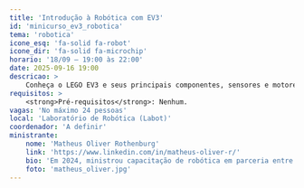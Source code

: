 ```yaml
---
title: 'Introdução à Robótica com EV3'
id: 'minicurso_ev3_robotica'
tema: 'robotica'
icone_esq: 'fa-solid fa-robot'
icone_dir: 'fa-solid fa-microchip'
horario: '18/09 – 19:00 às 22:00'
date: 2025-09-16 19:00
descricao: >
    Conheça o LEGO EV3 e seus principais componentes, sensores e motores. Explore a interface do EV3 Classroom e aprenda conceitos básicos de robótica em um ambiente prático e colaborativo.
requisitos: >
    <strong>Pré-requisitos</strong>: Nenhum.
vagas: 'No máximo 24 pessoas'
local: 'Laboratório de Robótica (Labot)'
coordenador: 'A definir'
ministrante:
    nome: 'Matheus Oliver Rothenburg'
    link: 'https://www.linkedin.com/in/matheus-oliver-r/'
    bio: 'Em 2024, ministrou capacitação de robótica em parceria entre a UDESC e a Prefeitura de Caçador. Possui experiência prática no ensino de conceitos de robótica utilizando EV3.'
    foto: 'matheus_oliver.jpg'
---
```

